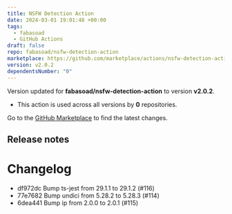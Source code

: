 ```yaml
---
title: NSFW Detection Action
date: 2024-03-01 19:01:48 +00:00
tags:
  - fabasoad
  - GitHub Actions
draft: false
repo: fabasoad/nsfw-detection-action
marketplace: https://github.com/marketplace/actions/nsfw-detection-action
version: v2.0.2
dependentsNumber: "0"
---
```



Version updated for **fabasoad/nsfw-detection-action** to version **v2.0.2**.
- This action is used across all versions by **0** repositories.

Go to the [GitHub Marketplace](https://github.com/marketplace/actions/nsfw-detection-action) to find the latest changes.

## Release notes

# Changelog

- df972dc Bump ts-jest from 29.1.1 to 29.1.2 (#116)
- 77e7682 Bump undici from 5.28.2 to 5.28.3 (#114)
- 6dea441 Bump ip from 2.0.0 to 2.0.1 (#115)


